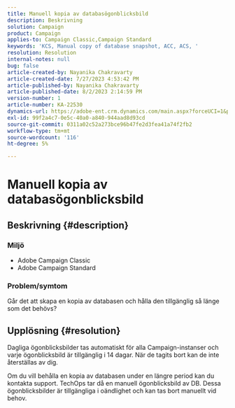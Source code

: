```yaml
---
title: Manuell kopia av databasögonblicksbild
description: Beskrivning
solution: Campaign
product: Campaign
applies-to: Campaign Classic,Campaign Standard
keywords: 'KCS, Manual copy of database snapshot, ACC, ACS, '
resolution: Resolution
internal-notes: null
bug: false
article-created-by: Nayanika Chakravarty
article-created-date: 7/27/2023 4:53:42 PM
article-published-by: Nayanika Chakravarty
article-published-date: 8/2/2023 2:14:59 PM
version-number: 1
article-number: KA-22530
dynamics-url: https://adobe-ent.crm.dynamics.com/main.aspx?forceUCI=1&pagetype=entityrecord&etn=knowledgearticle&id=d7f6e322-9e2c-ee11-bdf4-6045bd006149
exl-id: 99f2a4c7-0e5c-40a0-a840-944aad8d93cd
source-git-commit: 0311a02c52a273bce96b47fe2d3fea41a74f2fb2
workflow-type: tm+mt
source-wordcount: '116'
ht-degree: 5%

---
```


# Manuell kopia av databasögonblicksbild

## Beskrivning {#description}


### Miljö

- Adobe Campaign Classic
- Adobe Campaign Standard


### Problem/symtom

Går det att skapa en kopia av databasen och hålla den tillgänglig så länge som det behövs?


## Upplösning {#resolution}


Dagliga ögonblicksbilder tas automatiskt för alla Campaign-instanser och varje ögonblicksbild är tillgänglig i 14 dagar. När de tagits bort kan de inte återställas av dig.

Om du vill behålla en kopia av databasen under en längre period kan du kontakta support. TechOps tar då en manuell ögonblicksbild av DB. Dessa ögonblicksbilder är tillgängliga i oändlighet och kan tas bort manuellt vid behov.
